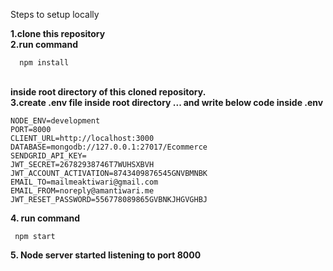  Steps to setup locally

 <b>1.clone this repository</b>
<br />
 <b>2.run command</b>
<br />

      npm install

<br />
 <b>inside root directory of this cloned repository.</b>
<br />
 <b>3.create .env file inside root directory ...
   and write below code inside .env</b>

    NODE_ENV=development
    PORT=8000
    CLIENT_URL=http://localhost:3000
    DATABASE=mongodb://127.0.0.1:27017/Ecommerce
    SENDGRID_API_KEY=
    JWT_SECRET=26782938746T7WUHSXBVH
    JWT_ACCOUNT_ACTIVATION=8743409876545GNVBMNBK
    EMAIL_TO=mailmeaktiwari@gmail.com
    EMAIL_FROM=noreply@amantiwari.me
    JWT_RESET_PASSWORD=556778089865GVBNKJHGVGHBJ



<b>4. run command</b>
<br />

     npm start

<b>5. Node server started listening to port 8000</b>
